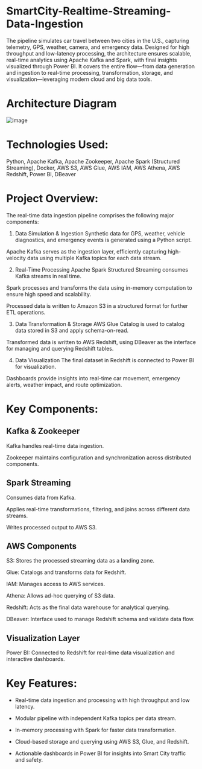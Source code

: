 # SmartCity-Realtime-Streaming-Data-Ingestion

The pipeline simulates car travel between two cities in the U.S., capturing telemetry, GPS, weather, camera, and emergency data. Designed for high throughput and low-latency processing, the architecture ensures scalable, real-time analytics using Apache Kafka and Spark, with final insights visualized through Power BI. It covers the entire flow—from data generation and ingestion to real-time processing, transformation, storage, and visualization—leveraging modern cloud and big data tools.


# Architecture Diagram

![image](https://github.com/user-attachments/assets/e77b1b0e-40dd-4995-a3c3-821fbe8d0b25)

# Technologies Used:

Python, Apache Kafka, Apache Zookeeper, Apache Spark (Structured Streaming), Docker, AWS S3, AWS Glue, AWS IAM, AWS Athena, AWS Redshift, Power BI, DBeaver

# Project Overview:

The real-time data ingestion pipeline comprises the following major components:

1. Data Simulation & Ingestion
Synthetic data for GPS, weather, vehicle diagnostics, and emergency events is generated using a Python script.

Apache Kafka serves as the ingestion layer, efficiently capturing high-velocity data using multiple Kafka topics for each data stream.

2. Real-Time Processing
Apache Spark Structured Streaming consumes Kafka streams in real time.

Spark processes and transforms the data using in-memory computation to ensure high speed and scalability.

Processed data is written to Amazon S3 in a structured format for further ETL operations.

3. Data Transformation & Storage
AWS Glue Catalog is used to catalog data stored in S3 and apply schema-on-read.

Transformed data is written to AWS Redshift, using DBeaver as the interface for managing and querying Redshift tables.

4. Data Visualization
The final dataset in Redshift is connected to Power BI for visualization.

Dashboards provide insights into real-time car movement, emergency alerts, weather impact, and route optimization.

# Key Components:

## Kafka & Zookeeper
Kafka handles real-time data ingestion.

Zookeeper maintains configuration and synchronization across distributed components.

## Spark Streaming
Consumes data from Kafka.

Applies real-time transformations, filtering, and joins across different data streams.

Writes processed output to AWS S3.

## AWS Components
S3: Stores the processed streaming data as a landing zone.

Glue: Catalogs and transforms data for Redshift.

IAM: Manages access to AWS services.

Athena: Allows ad-hoc querying of S3 data.

Redshift: Acts as the final data warehouse for analytical querying.

DBeaver: Interface used to manage Redshift schema and validate data flow.

## Visualization Layer
Power BI: Connected to Redshift for real-time data visualization and interactive dashboards.


# Key Features:

- Real-time data ingestion and processing with high throughput and low latency.

- Modular pipeline with independent Kafka topics per data stream.

- In-memory processing with Spark for faster data transformation.

- Cloud-based storage and querying using AWS S3, Glue, and Redshift.

- Actionable dashboards in Power BI for insights into Smart City traffic and safety.
